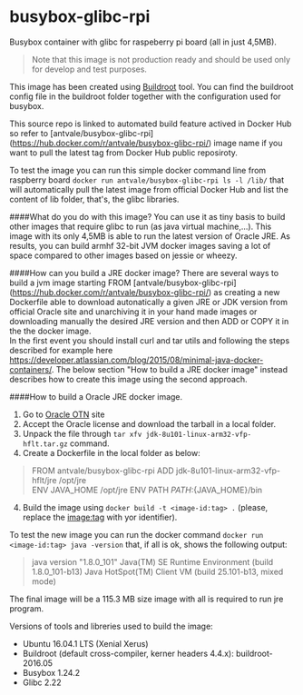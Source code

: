 # busybox-glibc-rpi
Busybox container with glibc for raspeberry pi board (all in just 4,5MB).

>Note that this image is not production ready and should be used only for develop and test purposes.

This image has been created using [Buildroot](https://buildroot.org/) tool. You can find the buildroot config file in the buildroot folder together with the configuration used for busybox.

This source repo is linked to automated build feature actived in Docker Hub so refer to [antvale/busybox-glibc-rpi] (https://hub.docker.com/r/antvale/busybox-glibc-rpi/) image name if you want to pull the latest tag from Docker Hub public reposiroty.
 
To test the image you can run this simple docker command line from raspberry board 
`docker run antvale/busybox-glibc-rpi ls -l /lib/`
that will automatically pull the latest image from official Docker Hub and list the content of lib folder, that's, the glibc libraries. 

####What do you do with this image?
You can use it as tiny basis to build other images that require glibc to run (as java virtual machine,...). 
This image with its only 4,5MB is able to run the latest version of Oracle JRE. As results, you can build armhf 32-bit JVM docker images saving a lot of space compared to other images based on jessie or wheezy.
 
####How can you build a JRE docker image?
There are several ways to build a jvm image starting FROM [antvale/busybox-glibc-rpi] (https://hub.docker.com/r/antvale/busybox-glibc-rpi/) as creating a new Dockerfile able to download autonatically a given JRE or JDK version from official Oracle site and unarchiving it in your hand made images or downloading manually the desired JRE version and then ADD or COPY it in the the docker image.  
In the first event you should install curl and tar utils and following the steps described for example here https://developer.atlassian.com/blog/2015/08/minimal-java-docker-containers/. The below section "How to build a JRE docker image" instead describes how to create this image using the second approach. 

####How to build a Oracle JRE docker image.
1. Go to [Oracle OTN](http://www.oracle.com/technetwork/java/javase/downloads/jdk8-downloads-2133151.html) site
2. Accept the Oracle license and download the tarball in a local folder.
3. Unpack the file through `tar xfv jdk-8u101-linux-arm32-vfp-hflt.tar.gz` command. 
4. Create a Dockerfile in the local folder as below:

>FROM antvale/busybox-glibc-rpi 
>ADD jdk-8u101-linux-arm32-vfp-hflt/jre /opt/jre  
>ENV JAVA_HOME /opt/jre 
>ENV PATH ${PATH}:${JAVA_HOME}/bin 

4. Build the image using `docker build -t <image-id:tag> .` (please, replace the <image:tag> with yor identifier).

To test the new image you can run the docker command `docker run <image-id:tag> java -version` that, if all is ok, shows the following output:
>java version "1.8.0_101" 
>Java(TM) SE Runtime Environment (build 1.8.0_101-b13) 
>Java HotSpot(TM) Client VM (build 25.101-b13, mixed mode) 

The final image will be a 115.3 MB size image with all is required to run jre program.

Versions of tools and libreries used to build the image:
* Ubuntu 16.04.1 LTS (Xenial Xerus)
* Buildroot (default cross-compiler, kerner headers 4.4.x):  buildroot-2016.05 
* Busybox 1.24.2
* Glibc 2.22 

